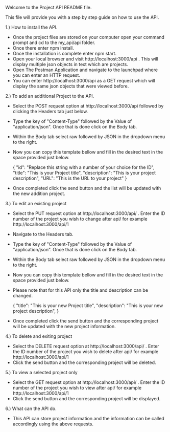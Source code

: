Welcome to the Project API README file.

This file will provide you with a step by step guide on how to use the API.

1.) How to install the API.

* Once the project files are stored on your computer open your command prompt and cd to the my_api/api folder. 
* Once there enter npm install.
* Once the installation is complete enter npm start.
* Open your local browser and visit http://localhost:3000/api . This will display multiple json objects in text which are projects.
* Open The Postman Application and navigate to the launchpad where you can enter an HTTP request.
* You can enter http://localhost:3000/api as a GET request which will display the same json objects that were viewed before.

2.) To add an additional Project to the API. 

* Select the POST request option at http://localhost:3000/api followed by clicking the Headers tab just below. 
* Type the key of "Content-Type" followed by the Value of "application/json". Once that is done click on the Body tab.
* Within the Body tab select raw followed by JSON in the dropdown menu to the right.
* Now you can copy this template bellow and fill in the desired text in the space provided just below.

    {
        "id": "Replace this string with a number of your choice for the ID",
        "title": "This is your Project title",
        "description": "This is your project description",
        "URL": "This is the URL to your project"
    }
* Once completed click the send button and the list will be updated with the new addition project.

3.) To edit an existing project

* Select the PUT request option at http://localhost:3000/api/ . Enter the ID number of the project you wish to change after api/ for example http://localhost:3000/api/1
* Navigate to the Headers tab.
* Type the key of "Content-Type" followed by the Value of "application/json". Once that is done click on the Body tab.
* Within the Body tab select raw followed by JSON in the dropdown menu to the right.
* Now you can copy this template bellow and fill in the desired text in the space provided just below.
* Please note that for this API only the title and description can be changed.

    {
        "title": "This is your new Project title",
        "description": "This is your new project description",
    }
* Once completed click the send button and the corresponding project will be updated with the new project information.

4.) To delete and exiting project

* Select the DELETE request option at http://localhost:3000/api/ . Enter the ID number of the project you wish to delete after api/ for example http://localhost:3000/api/1
* Click the send button and the corresponding project will be deleted.

5.) To view a selected project only

* Select the GET request option at http://localhost:3000/api/ . Enter the ID number of the project you wish to view after api/ for example http://localhost:3000/api/1
* Click the send button and the corresponding project will be displayed.

6.) What can the API do.

* This API can store project information and the information can be called accordingly using the above requests. 

